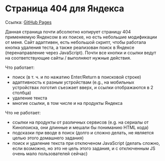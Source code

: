# Страница 404 для Яндекса

Ссылка: [GitHub Pages](https://germanivanov0719.github.io/yandex-intensive/1.%20Modern%20CSS/Task/)

Данная страница почти абсолютно копирует страницу 404 применяемую Яндексом в их поиске, но есть небольшие модификации от меня. Сайт адаптивен, есть небольшой скрипт, чтобы работала кнопка удаления теста, а также реализован поиск в Яндексе (перенаправление через JavaScript). Почти все кнопки и ссылки ведут на соответствующие сайты / выполняют нужные действия.

Что работает:
- поиск (в т. ч. и по нажатию Enter/Return в поисковой строке)
- адаптивность к разным устройствам (e.g., на мобильных устройствах логотип съезжает вверх, и ссылки отображаются в 2 столбца)
- удаление текста
- многие ссылки, в том числе и на продукты Яндекса

Что не работает:
- ссылки на продукты от различных сервисов (e.g. на сериалы от Кинопоиска, они длинные и мешали бы пониманию HTML кода)
- подсказки при вводе в поиск (долго и сложно делать, не является целью этого домашнего задания)
- поиск и удаление текста при отключеном JavaScript (делать сложно, если возможно, но это не цель этого задания, и с отключенным JS очень мало пользователей сейчас)
